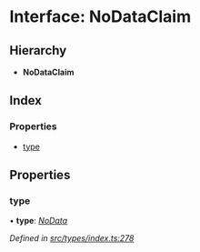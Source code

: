 # Interface: NoDataClaim

## Hierarchy

* **NoDataClaim**

## Index

### Properties

* [type](nodataclaim.md#type)

## Properties

###  type

• **type**: *[NoData](../enums/claimtype.md#nodata)*

*Defined in [src/types/index.ts:278](https://github.com/PolymeshAssociation/polymesh-sdk/blob/46845947/src/types/index.ts#L278)*
